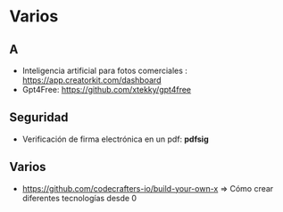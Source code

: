 # Varios

## A
 * Inteligencia artificial para fotos comerciales : https://app.creatorkit.com/dashboard
 * Gpt4Free: https://github.com/xtekky/gpt4free
## Seguridad
 * Verificación de firma electrónica en un pdf: **pdfsig**

## Varios
 * https://github.com/codecrafters-io/build-your-own-x => Cómo crear diferentes tecnologías desde 0